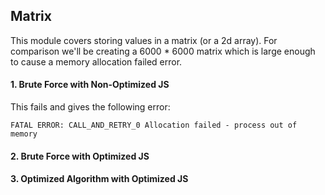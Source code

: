 ## Matrix

This module covers storing values in a matrix (or a 2d array). For comparison we'll be creating a 6000 * 6000 matrix which is large enough to cause a memory allocation failed error.

#### 1. Brute Force with Non-Optimized JS

This fails and gives the following error:

````FATAL ERROR: CALL_AND_RETRY_0 Allocation failed - process out of memory````

#### 2. Brute Force with Optimized JS

#### 3. Optimized Algorithm with Optimized JS
